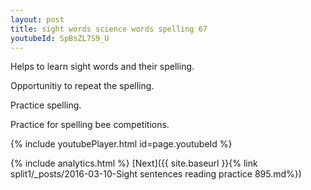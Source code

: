 ```yaml
---
layout: post
title: sight words science words spelling 67
youtubeId: SpBsZL7S9_U
---
```

 
 
Helps to learn sight words and their spelling.

Opportunitiy to repeat the spelling. 

Practice spelling. 
 
Practice for spelling bee competitions. 
 
{% include youtubePlayer.html id=page.youtubeId %}
 
 
{% include analytics.html %} 
[Next]({{ site.baseurl }}{% link  split1/_posts/2016-03-10-Sight sentences reading practice 895.md%})
 
